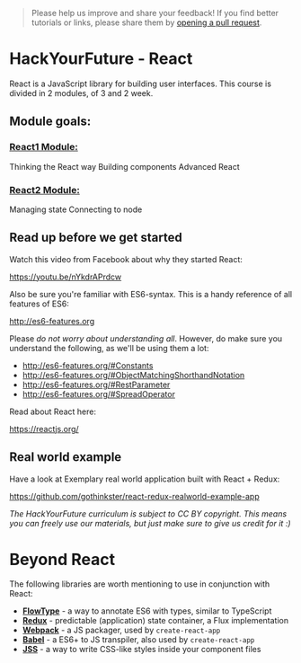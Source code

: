 > Please help us improve and share your feedback! If you find better tutorials
> or links, please share them by [opening a pull request](https://github.com/HackYourFuture-CPH/React/pulls).

# HackYourFuture - React

React is a JavaScript library for building user interfaces. This course is divided in 2 modules, of 3 and 2 week.


## Module goals:

### [React1 Module:](/react1/readme.md)   
Thinking the React way
Building components
Advanced React

### [React2 Module:](/react2/readme.md)
Managing state
Connecting to node


## Read up before we get started

Watch this video from Facebook about why they started React:

https://youtu.be/nYkdrAPrdcw

Also be sure you're familiar with ES6-syntax. This is a handy reference of all features of ES6:

http://es6-features.org

Please _do not worry about understanding all_. However, do make sure you understand the following, as we'll be using them a lot:

- http://es6-features.org/#Constants
- http://es6-features.org/#ObjectMatchingShorthandNotation
- http://es6-features.org/#RestParameter
- http://es6-features.org/#SpreadOperator

Read about React here:

https://reactjs.org/

## Real world example

Have a look at Exemplary real world application built with React + Redux:

https://github.com/gothinkster/react-redux-realworld-example-app

_The HackYourFuture curriculum is subject to CC BY copyright. This means you can freely use our materials, but just make sure to give us credit for it :)_

# Beyond React

The following libraries are worth mentioning to use in conjunction with React:

- **[FlowType](https://flowtype.org)** - a way to annotate ES6 with types, similar to TypeScript
- **[Redux](https://flowtype.org)** - predictable (application) state container, a Flux implementation
- **[Webpack](https://webpack.js.org)** - a JS packager, used by `create-react-app`
- **[Babel](https://babeljs.io)** - a ES6+ to JS transpiler, also used by `create-react-app`
- **[JSS](https://github.com/cssinjs/jss)** - a way to write CSS-like styles inside your component files
